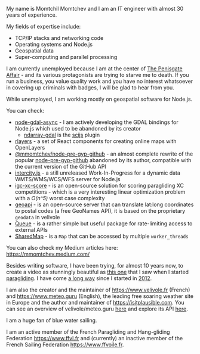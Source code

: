 My name is Momtchil Momtchev and I am an IT engineer with almost 30 years of experience.

My fields of expertise include:
* TCP/IP stacks and networking code
* Operating systems and Node.js
* Geospatial data
* Super-computing and parallel processing

I am currently unemployed because I am at the center of [The Penisgate Affair](https://github.com/mmomtchev/mmomtchev/blob/master/PENISGATE.md) - and its various protagonists are trying to starve me to death. If you run a business, you value quality work and you have no interest whatsoever in covering up criminals with badges, I will be glad to hear from you.

While unemployed, I am working mostly on geospatial software for Node.js.

You can check:

* [node-gdal-async](https://github.com/mmomtchev/node-gdal-async) - I am actively developing the GDAL bindings for Node.js which used to be abandoned by its creator
  - [ndarray-gdal](https://github.com/mmomtchev/ndarray-gdal) is the [scijs](https://github.com/scijs/ndarray) plugin
* [rlayers](https://github.com/mmomtchev/rlayers) - a set of React components for creating online maps with OpenLayers
* [@mmomtchev/node-pre-gyp-github](https://github.com/mmomtchev/node-pre-gyp-github) - an almost complete rewrite of the popular [node-pre-gyp-github](https://github.com/bchr02/node-pre-gyp-github) abandoned by its author, compatible with the current version of the GitHub API
* [intercity.js](https://github.com/mmomtchev/intercity) - a still unreleased Work-In-Progress for a dynamic data WMTS/WMS/WCS/WFS server for Node.js
* [igc-xc-score](https://github.com/mmomtchev/igc-xc-score) - is an open-source solution for scoring paragliding XC competitions - which is a very interesting linear optimization problem with a *O(n^5)* worst case complexity
* [geoapi](https://github.com/mmomtchev/geoapi) - is an open-source server that can translate lat:long coordinates to postal codes (a free GeoNames API), it is based on the proprietary `geodata` in velivole
* [Queue](https://github.com/mmomtchev/Queue) - is a rather simple but useful package for rate-limiting access to external APIs
* [SharedMap](https://github.com/mmomtchev/SharedMap) - is a `Map` that can be accessed by multiple `worker_threads`

You can also check my Medium articles here: <https://mmomtchev.medium.com/>

Besides writing software, I have been trying, for almost 10 years now, to create a video as stunningly beautiful as [this one](https://www.youtube.com/watch?v=a71bZ1YG68U) that I saw when I started [paragliding](https://github.com/mmomtchev/mmomtchev/blob/master/AERIAL_SPORTS.md). I have come [a long way](https://www.youtube.com/user/momtchev) since I started in [2012](https://www.youtube.com/watch?v=fzTU611kfrw).

I am also the creator and the maintainer of <https://www.velivole.fr> (French) and <https://www.meteo.guru> (English), the leading free soaring weather site in Europe and the author and maintainer of <https://isitplausible.com>. You can see an overview of velivole/meteo.guru [here](https://raw.githubusercontent.com/mmomtchev/mmomtchev/master/velivole.fr-Architecture-Overview.svg) and explore its API [here](https://www.velivole.fr/apidoc/).

I am a huge fan of blue water sailing.

I am an active member of the French Paragliding and Hang-gliding Federation <https://www.ffvl.fr> and (currently) an inactive member of the French Sailing Federation <https://www.ffvoile.fr>.
